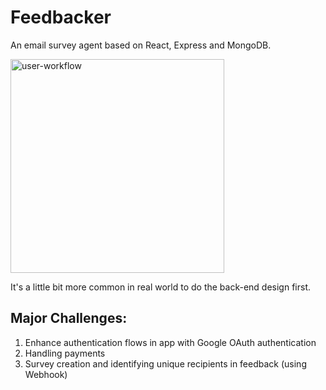 # Feedbacker

An email survey agent based on React, Express and MongoDB.

<img width="342" alt="user-workflow" src="https://user-images.githubusercontent.com/20265633/36164746-54797ebc-10bb-11e8-9079-914162e2bb87.PNG">

It's a little bit more common in real world to do the back-end design first.

## Major Challenges:

1. Enhance authentication flows in app with Google OAuth authentication
2. Handling payments
3. Survey creation and identifying unique recipients in feedback (using Webhook)